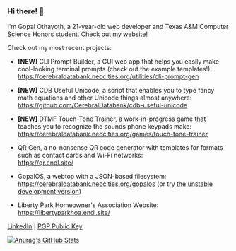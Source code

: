 ### Hi there! 👋

I'm Gopal Othayoth, a 21-year-old web developer and Texas A&M Computer Science Honors student. Check out [my website](https://cerebraldatabank.neocities.org/)!

Check out my most recent projects:

- **[NEW]** CLI Prompt Builder, a GUI web app that helps you easily make cool-looking terminal prompts (check out the example templates!):  
  <https://cerebraldatabank.neocities.org/utilities/cli-prompt-gen>

- **[NEW]** CDB Useful Unicode, a script that enables you to type fancy math equations and other Unicode things almost anywhere:  
  <https://github.com/CerebralDatabank/cdb-useful-unicode>

- **[NEW]** DTMF Touch-Tone Trainer, a work-in-progress game that teaches you to recognize the sounds phone keypads make:  
  <https://cerebraldatabank.neocities.org/games/touch-tone-trainer>

- QR Gen, a no-nonsense QR code generator with templates for formats such as contact cards and Wi-Fi networks:  
  <https://qr.endl.site/>

- GopalOS, a webtop with a JSON-based filesystem:  
  <https://cerebraldatabank.neocities.org/gopalos> (or try [the unstable development version](https://cerebraldatabank.neocities.org/gopalos-unstable))

- Liberty Park Homeowner's Association Website:  
  <https://libertyparkhoa.endl.site/>

[LinkedIn](https://www.linkedin.com/in/gopal-othayoth-74164620b/) | [PGP Public Key](https://cerebraldatabank.neocities.org/cerebraldatabank_pgp.txt)

[![Anurag's GitHub Stats](https://github-readme-stats.vercel.app/api?username=CerebralDatabank&theme=dark&show_icons=true)](https://github.com/anuraghazra/github-readme-stats)
